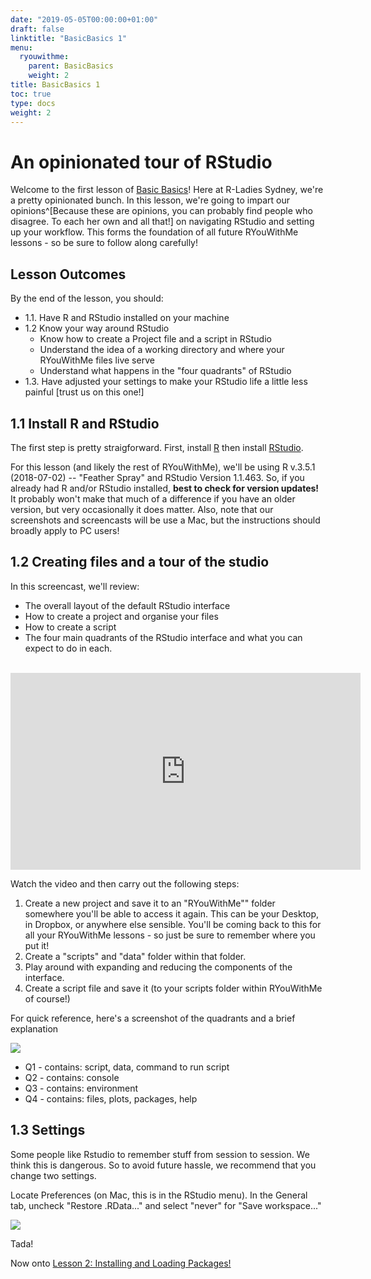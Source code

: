 ```yaml
---
date: "2019-05-05T00:00:00+01:00"
draft: false
linktitle: "BasicBasics 1"
menu:
  ryouwithme:
    parent: BasicBasics
    weight: 2
title: BasicBasics 1 
toc: true
type: docs
weight: 2
---
```


# An opinionated tour of RStudio

Welcome to the first lesson of [Basic Basics](../01-BasicBasics-0/)! Here at R-Ladies Sydney, we're a pretty opinionated bunch. In this lesson, we're going to impart our opinions^[Because these are opinions, you can probably find people who disagree. To each her own and all that!] on navigating RStudio and setting up your workflow. This forms the foundation of all future RYouWithMe lessons - so be sure to follow along carefully!

## Lesson Outcomes
By the end of the lesson, you should:

* 1.1. Have R and RStudio installed on your machine
* 1.2  Know your way around RStudio 
    + Know how to create a Project file and a script in RStudio
    + Understand the idea of a working directory and where your RYouWithMe files live
    serve
    + Understand what happens in the "four quadrants" of RStudio
* 1.3. Have adjusted your settings to make your RStudio life a little less painful [trust us on this one!]

## 1.1 Install R and RStudio

The first step is pretty straigforward. First, install [R](https://cloud.r-project.org/) then install [RStudio](https://www.rstudio.com/products/rstudio/download/#download). 

For this lesson (and likely the rest of RYouWithMe), we'll be using R v.3.5.1 (2018-07-02) -- "Feather Spray" and RStudio Version 1.1.463. So, if you already had R and/or RStudio installed, **best to check for version updates!** It probably won't make that much of a difference if you have an older version, but very occasionally it does matter. Also, note that our screenshots and screencasts will be use a Mac, but the instructions should broadly apply to PC users!

## 1.2 Creating files and a tour of the studio

In this screencast, we'll review:  

  * The overall layout of the default RStudio interface
  * How to create a project and organise your files
  * How to create a script
  * The four main quadrants of the RStudio interface and what you can expect to do in each.

<br>
<iframe width="560" height="315" src="https://www.youtube.com/embed/kfcX5DEMAp4?rel=0&modestbranding=1" frameborder="0" allow="accelerometer; autoplay; encrypted-media; gyroscope; picture-in-picture" allowfullscreen></iframe>

Watch the video and then carry out the following steps:

1. Create a new project and save it to an "RYouWithMe"" folder somewhere you'll be able to access it again. This can be your Desktop, in Dropbox, or anywhere else sensible. You'll be coming back to this for all your RYouWithMe lessons - so just be sure to remember where you put it!
2. Create a "scripts" and "data" folder within that folder.
3. Play around with expanding and reducing the components of the interface.
4. Create a script file and save it (to your scripts folder within RYouWithMe of course!)

For quick reference, here's a screenshot of the quadrants and a brief explanation

![](/img/quadrants.jpg)


  * Q1 - contains: script, data, command to run script
  * Q2 - contains: console
  * Q3 - contains: environment
  * Q4 - contains: files, plots, packages, help

## 1.3 Settings

Some people like Rstudio to remember stuff from session to session. We think this is dangerous. So to avoid future hassle, we recommend that you change two settings. 

Locate Preferences (on Mac, this is in the RStudio menu). In the General tab, uncheck "Restore .RData..."  and select "never" for "Save workspace..."

![](/img/settings.jpg)

Tada! 

Now onto [Lesson 2: Installing and Loading Packages!](../01-BasicBasics-2/)

